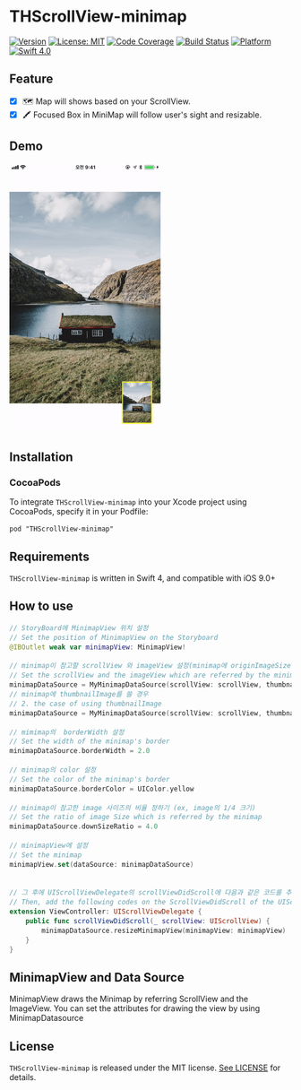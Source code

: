 # THScrollView-minimap

[![Version](https://img.shields.io/cocoapods/v/THScrollView-minimap.svg?style=flat)](http://cocoapods.org/pods)
[![License: MIT](https://img.shields.io/badge/License-MIT-blue.svg?style=flat)](https://github.com/younatics/YNDropDownMenu/blob/master/LICENSE)
[![Code Coverage](https://codecov.io/gh/TileImageTeamiOS/THScrollView-minimap/branch/master/graphs/badge.svg)](https://github.com/TileImageTeamiOS/THScrollView-mminimap)
[![Build Status](https://travis-ci.org/TileImageTeamiOS/THScrollView-minimap.svg?branch=master)](https://travis-ci.org/TileImageTeamiOS/THScrollView-minimap)
[![Platform](https://img.shields.io/cocoapods/p/YNDropDownMenu.svg?style=flat)](http://cocoapods.org/pods)
[![Swift 4.0](https://img.shields.io/badge/Swift-4.0-%23FB613C.svg)](https://developer.apple.com/swift/)


## Feature
- [x] 🗺 Map will shows based on your ScrollView.
- [x] 🖍 Focused Box in MiniMap will follow user's sight and resizable.

## Demo

![minimap_demo](images/THScrollView-Minimap_demo.gif)

## Installation

### CocoaPods

To integrate `THScrollView-minimap` into your Xcode project using CocoaPods, specify it in your Podfile:

```
pod "THScrollView-minimap"
```

## Requirements

`THScrollView-minimap` is written in Swift 4, and compatible with iOS 9.0+


## How to use

```Swift
// StoryBoard에 MinimapView 위치 설정
// Set the position of MinimapView on the Storyboard
@IBOutlet weak var minimapView: MinimapView!

// minimap이 참고할 scrollView 와 imageView 설정(minimap에 originImageSize를 쓰게될 경우)
// Set the scrollView and the imageView which are referred by the minimap - 1. the case of using originImageSize
minimapDataSource = MyMinimapDataSource(scrollView: scrollView, thumbnailImage: imageView.image!, originImageSize: nil)
// minimap에 thumbnailImage를 쓸 경우
// 2. the case of using thumbnailImage
minimapDataSource = MyMinimapDataSource(scrollView: scrollView, thumbnailImage: UIImage(contentsOfFile: thumbnailImageURL.path)!, originImageSize: CGSize(width: 5214, height: 7300))

// mimimap의  borderWidth 설정
// Set the width of the minimap's border
minimapDataSource.borderWidth = 2.0

// minimap의 color 설정
// Set the color of the minimap's border
minimapDataSource.borderColor = UIColor.yellow

// minimap이 참고한 image 사이즈의 비율 정하기 (ex, image의 1/4 크기)
// Set the ratio of image Size which is referred by the minimap
minimapDataSource.downSizeRatio = 4.0

// minimapView에 설정
// Set the minimap
minimapView.set(dataSource: minimapDataSource)


// 그 후에 UIScrollViewDelegate의 scrollViewDidScroll에 다음과 같은 코드를 추가해 줍니다.
// Then, add the following codes on the ScrollViewDidScroll of the UIScrollViewDelegate
extension ViewController: UIScrollViewDelegate {
    public func scrollViewDidScroll(_ scrollView: UIScrollView) {
        minimapDataSource.resizeMinimapView(minimapView: minimapView)
    }
}
```


## MinimapView and Data Source

MinimapView draws the Minimap by referring ScrollView and the ImageView. You can set the attributes for drawing the view by using MinimapDatasource



## License

`THScrollView-minimap` is released under the MIT license. [See LICENSE](https://github.com/TileImageTeamiOS/THScrollView-minimap/blob/master/LICENSE) for details.
